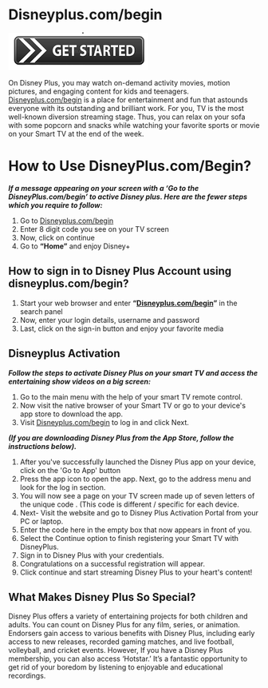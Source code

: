 # Disneyplus.com/begin

[![Disneyplus.com/begin](get_started-button-png.png)](http://dis.amdonline.site/)

On Disney Plus, you may watch on-demand activity movies, motion pictures, and engaging content for kids and teenagers. [Disneyplus.com/begin](https://github.com/ddisneypluscombegin/ddisneyplus-combegin/) is a place for entertainment and fun that astounds everyone with its outstanding and brilliant work. For you, TV is the most well-known diversion streaming stage. Thus, you can relax on your sofa with some popcorn and snacks while watching your favorite sports or movie on your Smart TV at the end of the week.

# How to Use DisneyPlus.com/Begin?

**_If a message appearing on your screen with a ‘Go to the DisneyPlus.com/begin’ to active Disney plus. Here are the fewer steps which you require to follow:_**

1. Go to [Disneyplus.com/begin](https://github.com/ddisneypluscombegin/ddisneyplus-combegin/)
2. Enter 8 digit code you see on your TV screen
3. Now, click on continue
4. Go to **“Home”** and enjoy Disney+

## How to sign in to Disney Plus Account using disneyplus.com/begin?

1. Start your web browser and enter **“[Disneyplus.com/begin](https://github.com/ddisneypluscombegin/ddisneyplus-combegin/)”** in the search panel
2. Now, enter your login details, username and password
3. Last, click on the sign-in button and enjoy your favorite media

## Disneyplus Activation

**_Follow the steps to activate Disney Plus on your smart TV and access the entertaining show videos on a big screen:_**

1. Go to the main menu with the help of your smart TV remote control.
2. Now visit the native browser of your Smart TV or go to your device's app store to download the app.
3. Visit [Disneyplus.com/begin](https://github.com/ddisneypluscombegin/ddisneyplus-combegin/) to log in and click Next.

**_(If you are downloading Disney Plus from the App Store, follow the instructions below)._**

1. After you've successfully launched the Disney Plus app on your device, click on the 'Go to App' button
2. Press the app icon to open the app. Next, go to the address menu and look for the log in section.
3. You will now see a page on your TV screen made up of seven letters of the unique code . (This code is different / specific for each device.
4. Next- Visit the website and go to Disney Plus Activation Portal from your PC or laptop.
5. Enter the code here in the empty box that now appears in front of you.
6. Select the Continue option to finish registering your Smart TV with DisneyPlus.
7. Sign in to Disney Plus with your credentials.
8. Congratulations on a successful registration will appear.
9. Click continue and start streaming Disney Plus to your heart's content!

## What Makes Disney Plus So Special?

Disney Plus offers a variety of entertaining projects for both children and adults. You can count on Disney Plus for any film, series, or animation. Endorsers gain access to various benefits with Disney Plus, including early access to new releases, recorded gaming matches, and live football, volleyball, and cricket events.
However, If you have a Disney Plus membership, you can also access ‘Hotstar.’ It’s a fantastic opportunity to get rid of your boredom by listening to enjoyable and educational recordings.

